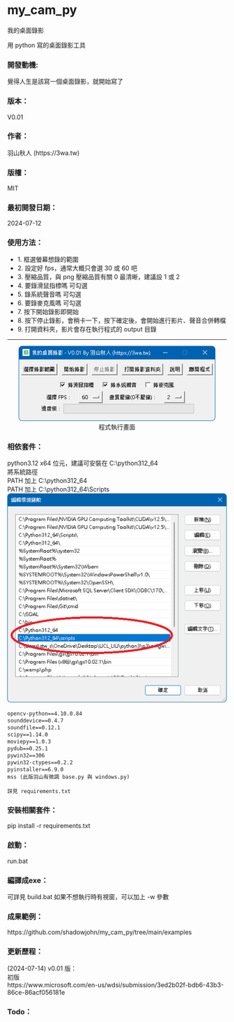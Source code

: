 # my_cam_py
我的桌面錄影

用 python 寫的桌面錄影工具

<h3>開發動機:</h3> 
覺得人生是該寫一個桌面錄影，就開始寫了

<h3>版本：</h3>
V0.01

<h3>作者：</h3>
 羽山秋人 (https://3wa.tw)

<h3>版權：</h3>
 MIT

<h3>最初開發日期：</h3>
 2024-07-12
 
<h3>使用方法：</h3>
<ul>
	<li>1. 框選螢幕想錄的範圍</li>
	<li>2. 設定好 fps，通常大概只會選 30 或 60 吧</li>
	<li>3. 壓縮品質，與 png 壓縮品質有關 0 最清晰，建議設 1 或 2</li>
	<li>4. 要錄滑鼠指標嗎 可勾選</li>
	<li>5. 錄系統聲音嗎 可勾選</li>
	<li>6. 要錄麥克風嗎 可勾選</li>
	<li>7. 按下開始錄影即開始</li>
	<li>8. 按下停止錄影，會稍卡一下，按下確定後，會開始進行影片、聲音合併轉檔</li>
	<li>9. 打開資料夾，影片會存在執行程式的 output 目錄</li>
</ul>
<hr>
<center>
<img src="pic/s1.png"><br>
程式執行畫面
</center>


<h3>相依套件：</h3>
	python3.12 x64 位元，建議可安裝在 C:\python312_64<br>
	將系統路徑<br>
		PATH 加上 C:\python312_64<br>
		PATH 加上 C:\python312_64\Scripts<br>
	<img src="pic/s2.png"><br>
		
	opencv-python==4.10.0.84
	sounddevice==0.4.7
	soundfile==0.12.1
	scipy==1.14.0
	moviepy==1.0.3
	pydub==0.25.1
	pywin32==306
	pywin32-ctypes==0.2.2
	pyinstaller==6.9.0
	mss (此版羽山有微調 base.py 與 windows.py)
	
	詳見 requirements.txt
	
<h3>安裝相關套件：</h3>
	pip install -r requirements.txt

<h3>啟動：</h3>
	run.bat
	
<h3>編譯成exe：</h3>
	可詳見 build.bat
	如果不想執行時有視窗，可以加上 -w 參數
	
<h3>成果範例：</h3>
	https://github.com/shadowjohn/my_cam_py/tree/main/examples

<h3>更新歷程：</h3>
(2024-07-14) v0.01 版：<br>
初版<br>
https://www.microsoft.com/en-us/wdsi/submission/3ed2b02f-bdb6-43b3-86ce-86acf056181e
		
<h3>Todo：</h3>

